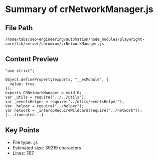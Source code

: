 # Summary of crNetworkManager.js
  
## File Path
`/home/tabs/seo-engineering/automation/node_modules/playwright-core/lib/server/chromium/crNetworkManager.js`

## Content Preview
```
"use strict";

Object.defineProperty(exports, "__esModule", {
  value: true
});
exports.CRNetworkManager = void 0;
var _utils = require("../../utils");
var _eventsHelper = require("../utils/eventsHelper");
var _helper = require("../helper");
var network = _interopRequireWildcard(require("../network"));
[...truncated...]
```

## Key Points
- File type: .js
- Estimated size: 39219 characters
- Lines: 767
